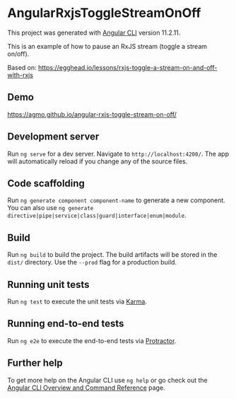 # AngularRxjsToggleStreamOnOff

This project was generated with [Angular CLI](https://github.com/angular/angular-cli) version 11.2.11. 

This is an example of how to pause an RxJS stream (toggle a stream on/off).

Based on: 
https://egghead.io/lessons/rxjs-toggle-a-stream-on-and-off-with-rxjs

## Demo

https://agmo.github.io/angular-rxjs-toggle-stream-on-off/

## Development server

Run `ng serve` for a dev server. Navigate to `http://localhost:4200/`. The app will automatically reload if you change any of the source files.

## Code scaffolding

Run `ng generate component component-name` to generate a new component. You can also use `ng generate directive|pipe|service|class|guard|interface|enum|module`.

## Build

Run `ng build` to build the project. The build artifacts will be stored in the `dist/` directory. Use the `--prod` flag for a production build.

## Running unit tests

Run `ng test` to execute the unit tests via [Karma](https://karma-runner.github.io).

## Running end-to-end tests

Run `ng e2e` to execute the end-to-end tests via [Protractor](http://www.protractortest.org/).

## Further help

To get more help on the Angular CLI use `ng help` or go check out the [Angular CLI Overview and Command Reference](https://angular.io/cli) page.
